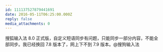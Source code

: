 ```yaml
---
id: 111137527879441691
date: 2016-05-11T06:25:00.000Z
reply: false
media_attachments: 0
---
```


搜狐输入法 8.0 正式版，自定义短语同步有问题，只能同步一部分内容，不能全部同步。我已经换回 7.8 版本了，网上下不到 7.9 版本。@搜狗输入法 ​​​​


